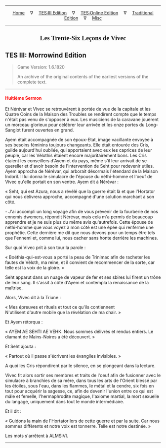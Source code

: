 
---

<!-- Jekyll Page Links -->

<center>
<a href="../../../../index.html">Home</a>
&emsp;&nabla;&emsp;
<a href="../../../index-tes3.html">TES:III Edition</a>
&emsp;&nabla;&emsp;
<a href="../../../index-teso.html">TES:Online Edition</a>
&emsp;&nabla;&emsp;
<a href="../../../index-traditional.html">Traditional Edition</a>
&emsp;&nabla;&emsp;
<a href="../../../index-misc.html">Misc</a>
</center>

<!-- Markdown Body Below: -->

---

<center>
<h2><span style="font-family:Georgia">Les Trente-Six Leçons de Vivec</span></h2>
</center>

## TES III: Morrowind Edition

> Game Version: 1.6.1820
>
> An archive of the original contents of the earliest versions of the complete text.

---

#### <span style="color:red">Huitième Sermon</span>

Et Nérévar et Vivec se retrouvèrent à portée de vue de la capitale et les Quatre Coins de la Maison des Troubles se rendirent compte que le temps n'était pas venu de s'opposer à eux. Les musiciens de la caravane jouèrent un morceau glorieux pour célébrer leur arrivée et les onze portes du Long-Sanglot furent ouvertes en grand.

Ayem était accompagnée de son époux-Etat, image vacillante envoyée à ses besoins féminins toujours changeants. Elle était entourée des Cris, guilde aujourd'hui oubliée, qui apportaient avec eux les caprices de leur peuple, car les Vélothis étaient encore majoritairement bons. Les Cris étaient les conseillers d'Ayem et du pays, même s'il leur arrivait de se quereller et d'avoir besoin de l'intervention de Seht pour redevenir utiles. Ayem approcha de Nérévar, qui arborait désormais l'étendard de la Maison Indoril. Il lui donna le simulacre de l'épouse du néthi-homme et l'oeuf de Vivec qu'elle portait en son ventre. Ayem dit à Nérévar :

« Seht, qui est Azura, nous a révélé que la guerre était là et que l'Hortator qui nous délivrera approche, accompagné d'une solution marchant à son côté.

\- J'ai accompli un long voyage afin de vous prévenir de la fourberie de nos ennemis dwemers, répondit Nérévar, mais cela m'a permis de beaucoup apprendre et je ne suis plus du même avis qu'autrefois. Cette épouse de néthi-homme que vous voyez à mon côté est une épée qui renferme une prophétie. Cette dernière me dit que nous devons pour un temps être tels que l'ennemi et, comme lui, nous cacher sans honte derrière les machines.

Sur quoi Vivec prit à son tour la parole :

« Boéthia-qui-est-vous a porté la peau de Trinimac afin de racheter les fautes de Véloth, ma reine, et il convient de recommencer de la sorte, car telle est la voix de la gloire. »

Seht apparut dans un nuage de vapeur de fer et ses sbires lui firent un trône de leur sang. Il s'assit à côté d'Ayem et contempla la renaissance de la maîtrise.

Alors, Vivec dit à la Triune :

« Mes épreuves et rituels et tout ce qu'ils contiennent\
N'utilisent d'autre mobile que la révélation de ma chair. »

Et Ayem rétorqua :

« AYEM AE SEHTI AE VEHK. Nous sommes délivrés et rendus entiers. Le diamant de Mains-Noires a été découvert. »

Et Seht ajouta :

« Partout où il passe s'écrivent les évangiles invisibles. »

A quoi les Cris répondirent par le silence, en se plongeant dans la lecture.

Vivec fit alors sortir ses membres et traits de l'oeuf afin de fusionner avec le simulacre à branchies de sa mère, dans tous les arts de l'Orient blessé par les étoiles, sous l'eau, dans les flammes, le métal et la cendre, six fois en tout pour acquérir la sagesse, ce, afin de devenir l'union entre ce qui est mâle et femelle, l'hermaphrodite magique, l'axiome martial, la mort sexuelle du langage, uniquement dans tout le monde intermédiaire.

Et il dit :

« Guidons la main de l'Hortator lors de cette guerre et par la suite. Car nous sommes différents et notre voix est tonnerre. Telle est notre destinée. »

Les mots s'arrêtent à ALMSIVI.

---
